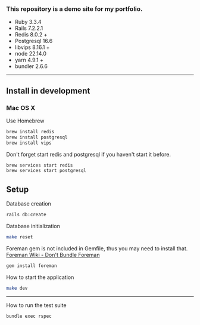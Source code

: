 ### This repository is a demo site for my portfolio.

- Ruby 3.3.4
- Rails 7.2.2.1
- Redis 8.0.2 +
- Postgresql 16.6
- libvips 8.16.1 +
- node 22.14.0
- yarn 4.9.1 +
- bundler 2.6.6

---

## Install in development

### Mac OS X

Use Homebrew

```sh
brew install redis
brew install postgresql
brew install vips
```

Don't forget start redis and postgresql if you haven't start it before.

```sh
brew services start redis
brew services start postgresql
```

## Setup

Database creation
```sh
rails db:create
```

Database initialization
```sh
make reset
```

Foreman gem is not included in Gemfile, thus you may need to install that.  
[Foreman Wiki - Don't Bundle Foreman](https://github.com/ddollar/foreman/wiki/Don't-Bundle-Foreman)

```sh
gem install foreman
```

How to start the application
```sh
make dev
```

---

How to run the test suite
```sh
bundle exec rspec
```
